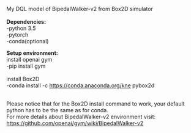 My DQL model of BipedalWalker-v2 from Box2D simulator<br><br>
<b>Dependencies: </b><br>
-python 3.5 <br>
-pytorch <br>
-conda(optional) <br>
 
 <b>Setup environment:</b><br>
install openai gym<br>
-pip install gym<br><br>
install Box2D<br>
-conda install -c https://conda.anaconda.org/kne pybox2d <br><br>

Please notice that for the Box2D install command to work, your default python has to be the same as for conda.<br>
For more details about BipedalWalker-v2 environment visit: https://github.com/openai/gym/wiki/BipedalWalker-v2



